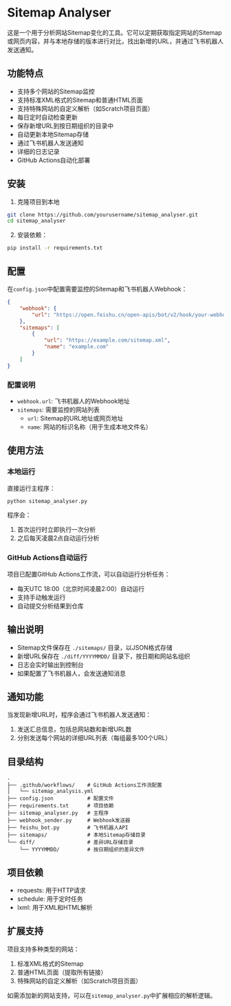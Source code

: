 # Sitemap Analyser

这是一个用于分析网站Sitemap变化的工具。它可以定期获取指定网站的Sitemap或网页内容，并与本地存储的版本进行对比，找出新增的URL，并通过飞书机器人发送通知。

## 功能特点

- 支持多个网站的Sitemap监控
- 支持标准XML格式的Sitemap和普通HTML页面
- 支持特殊网站的自定义解析（如Scratch项目页面）
- 每日定时自动检查更新
- 保存新增URL到按日期组织的目录中
- 自动更新本地Sitemap存储
- 通过飞书机器人发送通知
- 详细的日志记录
- GitHub Actions自动化部署

## 安装

1. 克隆项目到本地

```bash
git clone https://github.com/yourusername/sitemap_analyser.git
cd sitemap_analyser
```

2. 安装依赖：

```bash
pip install -r requirements.txt
```

## 配置

在`config.json`中配置需要监控的Sitemap和飞书机器人Webhook：

```json
{
    "webhook": {
        "url": "https://open.feishu.cn/open-apis/bot/v2/hook/your-webhook-token"
    },
    "sitemaps": [
        {
            "url": "https://example.com/sitemap.xml",
            "name": "example.com"
        }
    ]
}
```

### 配置说明

- `webhook.url`: 飞书机器人的Webhook地址
- `sitemaps`: 需要监控的网站列表
  - `url`: Sitemap的URL地址或网页地址
  - `name`: 网站的标识名称（用于生成本地文件名）

## 使用方法

### 本地运行

直接运行主程序：

```bash
python sitemap_analyser.py
```

程序会：
1. 首次运行时立即执行一次分析
2. 之后每天凌晨2点自动运行分析

### GitHub Actions自动运行

项目已配置GitHub Actions工作流，可以自动运行分析任务：

- 每天UTC 18:00（北京时间凌晨2:00）自动运行
- 支持手动触发运行
- 自动提交分析结果到仓库

## 输出说明

- Sitemap文件保存在 `./sitemaps/` 目录，以JSON格式存储
- 新增URL保存在 `./diff/YYYYMMDD/` 目录下，按日期和网站名组织
- 日志会实时输出到控制台
- 如果配置了飞书机器人，会发送通知消息

## 通知功能

当发现新增URL时，程序会通过飞书机器人发送通知：

1. 发送汇总信息，包括总网站数和新增URL数
2. 分别发送每个网站的详细URL列表（每组最多100个URL）

## 目录结构

```
.
├── .github/workflows/    # GitHub Actions工作流配置
│   └── sitemap_analysis.yml
├── config.json           # 配置文件
├── requirements.txt      # 项目依赖
├── sitemap_analyser.py   # 主程序
├── webhook_sender.py     # Webhook发送器
├── feishu_bot.py         # 飞书机器人API
├── sitemaps/             # 本地Sitemap存储目录
└── diff/                 # 差异URL存储目录
    └── YYYYMMDD/         # 按日期组织的差异文件
```

## 项目依赖

- requests: 用于HTTP请求
- schedule: 用于定时任务
- lxml: 用于XML和HTML解析

## 扩展支持

项目支持多种类型的网站：

1. 标准XML格式的Sitemap
2. 普通HTML页面（提取所有链接）
3. 特殊网站的自定义解析（如Scratch项目页面）

如需添加新的网站支持，可以在`sitemap_analyser.py`中扩展相应的解析逻辑。
